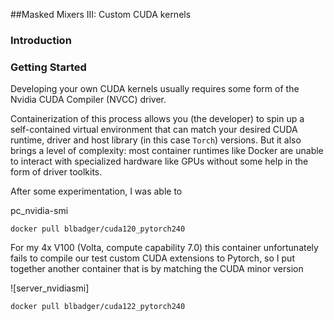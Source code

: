##Masked Mixers III: Custom CUDA kernels

### Introduction



### Getting Started

Developing your own CUDA kernels usually requires some form of the Nvidia CUDA Compiler (NVCC) driver. 


Containerization of this process allows you (the developer) to spin up a self-contained virtual environment that can match your desired CUDA runtime, driver and host library (in this case `Torch`) versions. But it also brings a level of complexity: most container runtimes like Docker are unable to interact with specialized hardware like GPUs without some help in the form of driver toolkits. 

After some experimentation, I was able to 

pc_nvidia-smi

```
docker pull blbadger/cuda120_pytorch240
```

For my 4x V100 (Volta, compute capability 7.0) this container unfortunately fails to compile our test custom CUDA extensions to Pytorch, so I put together another container that is by matching the CUDA minor version

![server_nvidiasmi]

```
docker pull blbadger/cuda122_pytorch240
```


